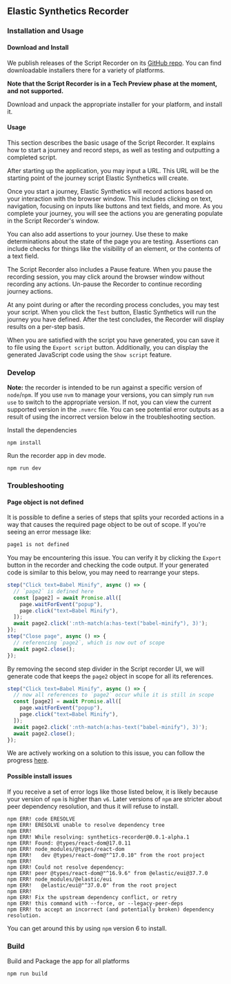 ## Elastic Synthetics Recorder

### Installation and Usage

#### Download and Install

We publish releases of the Script Recorder on its [GitHub repo](https://github.com/elastic/synthetics-recorder/releases).
You can find downloadable installers there for a variety of platforms.

**Note that the Script Recorder is in a Tech Preview phase at the moment, and not supported.**

Download and unpack the appropriate installer for your platform, and install it.

#### Usage

This section describes the basic usage of the Script Recorder.
It explains how to start a journey and record steps, as well as testing and outputting a completed script.

After starting up the application, you may input a URL.
This URL will be the starting point of the journey script Elastic Synthetics will create.

Once you start a journey, Elastic Synthetics will record actions based on your interaction with the browser window.
This includes clicking on text, navigation, focusing on inputs like buttons and text fields, and more.
As you complete your journey, you will see the actions you are generating populate in the Script Recorder's window.

You can also add assertions to your journey.
Use these to make determinations about the state of the page you are testing.
Assertions can include checks for things like the visibility of an element, or the contents of a text field.

The Script Recorder also includes a Pause feature.
When you pause the recording session, you may click around the browser window without recording any actions.
Un-pause the Recorder to continue recording journey actions.

At any point during or after the recording process concludes, you may test your script.
When you click the `Test` button, Elastic Synthetics will run the journey you have defined.
After the test concludes, the Recorder will display results on a per-step basis.

When you are satisfied with the script you have generated, you can save it to file using the `Export script` button.
Additionally, you can display the generated JavaScript code using the `Show script` feature.

### Develop

**Note:** the recorder is intended to be run against a specific version of `node`/`npm`.
If you use `nvm` to manage your versions, you can simply run `nvm use` to switch to the
appropriate version. If not, you can view the current supported version in the `.nvmrc` file.
You can see potential error outputs as a result of using the incorrect version below in the troubleshooting section.

Install the dependencies

```
npm install
```

Run the recorder app in dev mode.

```
npm run dev
```

### Troubleshooting

#### Page object is not defined

It is possible to define a series of steps that splits your recorded actions in a way that causes the required
page object to be out of scope. If you're seeing an error message like:

```javascript
page1 is not defined
```

You may be encountering this issue. You can verify it by clicking the `Export` button in the recorder and
checking the code output. If your generated code is similar to this below, you may need to rearrange your steps.

```javascript
step("Click text=Babel Minify", async () => {
  // `page2` is defined here
  const [page2] = await Promise.all([
    page.waitForEvent("popup"),
    page.click("text=Babel Minify"),
  ]);
  await page2.click(':nth-match(a:has-text("babel-minify"), 3)');
});
step("Close page", async () => {
  // referencing `page2`, which is now out of scope
  await page2.close();
});
```

By removing the second step divider in the Script recorder UI, we will generate code that keeps the `page2` object
in scope for all its references.

```javascript
step("Click text=Babel Minify", async () => {
  // now all references to `page2` occur while it is still in scope
  const [page2] = await Promise.all([
    page.waitForEvent("popup"),
    page.click("text=Babel Minify"),
  ]);
  await page2.click(':nth-match(a:has-text("babel-minify"), 3)');
  await page2.close();
});
```

We are actively working on a solution to this issue, you can follow the progress [here](https://github.com/elastic/synthetics-recorder/issues/195).

#### Possible install issues

If you receive a set of error logs like those listed below, it is likely because your
version of `npm` is higher than `v6`. Later versions of `npm` are stricter about peer
dependency resolution, and thus it will refuse to install.

```
npm ERR! code ERESOLVE
npm ERR! ERESOLVE unable to resolve dependency tree
npm ERR!
npm ERR! While resolving: synthetics-recorder@0.0.1-alpha.1
npm ERR! Found: @types/react-dom@17.0.11
npm ERR! node_modules/@types/react-dom
npm ERR!   dev @types/react-dom@"^17.0.10" from the root project
npm ERR!
npm ERR! Could not resolve dependency:
npm ERR! peer @types/react-dom@"^16.9.6" from @elastic/eui@37.7.0
npm ERR! node_modules/@elastic/eui
npm ERR!   @elastic/eui@"^37.0.0" from the root project
npm ERR!
npm ERR! Fix the upstream dependency conflict, or retry
npm ERR! this command with --force, or --legacy-peer-deps
npm ERR! to accept an incorrect (and potentially broken) dependency resolution.
```

You can get around this by using `npm` version 6 to install.

### Build

Build and Package the app for all platforms

```
npm run build
```
